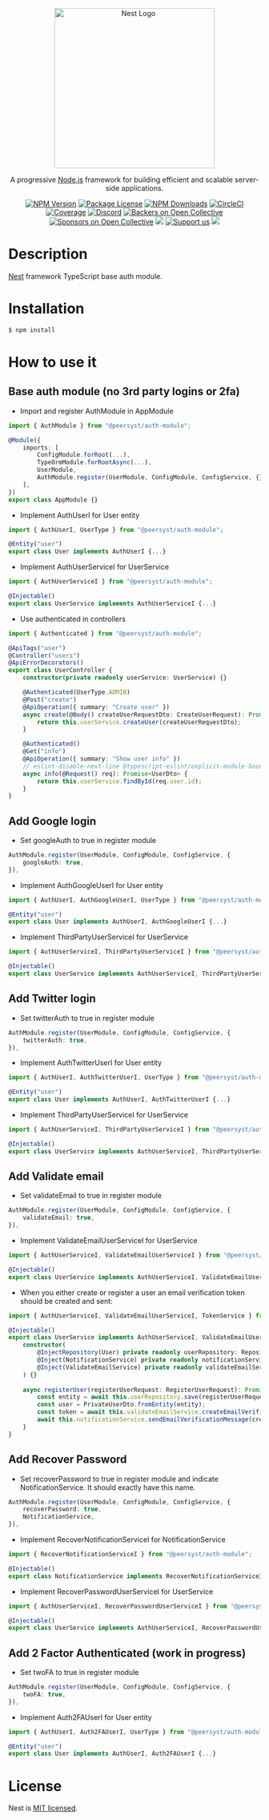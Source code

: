 <p align="center">
  <a href="http://nestjs.com/" target="blank"><img src="https://nestjs.com/img/logo_text.svg" width="320" alt="Nest Logo" /></a>
</p>

[circleci-image]: https://img.shields.io/circleci/build/github/nestjs/nest/master?token=abc123def456
[circleci-url]: https://circleci.com/gh/nestjs/nest

  <p align="center">A progressive <a href="http://nodejs.org" target="_blank">Node.js</a> framework for building efficient and scalable server-side applications.</p>
    <p align="center">
<a href="https://www.npmjs.com/~nestjscore" target="_blank"><img src="https://img.shields.io/npm/v/@nestjs/core.svg" alt="NPM Version" /></a>
<a href="https://www.npmjs.com/~nestjscore" target="_blank"><img src="https://img.shields.io/npm/l/@nestjs/core.svg" alt="Package License" /></a>
<a href="https://www.npmjs.com/~nestjscore" target="_blank"><img src="https://img.shields.io/npm/dm/@nestjs/common.svg" alt="NPM Downloads" /></a>
<a href="https://circleci.com/gh/nestjs/nest" target="_blank"><img src="https://img.shields.io/circleci/build/github/nestjs/nest/master" alt="CircleCI" /></a>
<a href="https://coveralls.io/github/nestjs/nest?branch=master" target="_blank"><img src="https://coveralls.io/repos/github/nestjs/nest/badge.svg?branch=master#9" alt="Coverage" /></a>
<a href="https://discord.gg/G7Qnnhy" target="_blank"><img src="https://img.shields.io/badge/discord-online-brightgreen.svg" alt="Discord"/></a>
<a href="https://opencollective.com/nest#backer" target="_blank"><img src="https://opencollective.com/nest/backers/badge.svg" alt="Backers on Open Collective" /></a>
<a href="https://opencollective.com/nest#sponsor" target="_blank"><img src="https://opencollective.com/nest/sponsors/badge.svg" alt="Sponsors on Open Collective" /></a>
  <a href="https://paypal.me/kamilmysliwiec" target="_blank"><img src="https://img.shields.io/badge/Donate-PayPal-ff3f59.svg"/></a>
    <a href="https://opencollective.com/nest#sponsor"  target="_blank"><img src="https://img.shields.io/badge/Support%20us-Open%20Collective-41B883.svg" alt="Support us"></a>
  <a href="https://twitter.com/nestframework" target="_blank"><img src="https://img.shields.io/twitter/follow/nestframework.svg?style=social&label=Follow"></a>
</p>

# Description

[Nest](https://github.com/nestjs/nest) framework TypeScript base auth module.

# Installation

```bash
$ npm install
```

# How to use it
## Base auth module (no 3rd party logins or 2fa)

- Import and register AuthModule in AppModule
```typescript
import { AuthModule } from "@peersyst/auth-module";

@Module({
    imports: [
        ConfigModule.forRoot(...),
        TypeOrmModule.forRootAsync(...),
        UserModule,
        AuthModule.register(UserModule, ConfigModule, ConfigService, {}),
    ],
})
export class AppModule {}
```

- Implement AuthUserI for User entity
```typescript
import { AuthUserI, UserType } from "@peersyst/auth-module";

@Entity("user")
export class User implements AuthUserI {...}
```

- Implement AuthUserServiceI for UserService
```typescript
import { AuthUserServiceI } from "@peersyst/auth-module";

@Injectable()
export class UserService implements AuthUserServiceI {...}
```

- Use authenticated in controllers
```typescript
import { Authenticated } from "@peersyst/auth-module";

@ApiTags("user")
@Controller("users")
@ApiErrorDecorators()
export class UserController {
    constructor(private readonly userService: UserService) {}

    @Authenticated(UserType.ADMIN)
    @Post("create")
    @ApiOperation({ summary: "Create user" })
    async create(@Body() createUserRequestDto: CreateUserRequest): Promise<UserDto> {
        return this.userService.createUser(createUserRequestDto);
    }

    @Authenticated()
    @Get("info")
    @ApiOperation({ summary: "Show user info" })
    // eslint-disable-next-line @typescript-eslint/explicit-module-boundary-types
    async info(@Request() req): Promise<UserDto> {
        return this.userService.findById(req.user.id);
    }
}
```


## Add Google login

- Set googleAuth to true in register module
```typescript
AuthModule.register(UserModule, ConfigModule, ConfigService, {
    googleAuth: true,
}),
```

- Implement AuthGoogleUserI for User entity
```typescript
import { AuthUserI, AuthGoogleUserI, UserType } from "@peersyst/auth-module";

@Entity("user")
export class User implements AuthUserI, AuthGoogleUserI {...}
```

- Implement ThirdPartyUserServiceI for UserService
```typescript
import { AuthUserServiceI, ThirdPartyUserServiceI } from "@peersyst/auth-module";

@Injectable()
export class UserService implements AuthUserServiceI, ThirdPartyUserServiceI {...}
```

## Add Twitter login

- Set twitterAuth to true in register module
```typescript
AuthModule.register(UserModule, ConfigModule, ConfigService, {
    twitterAuth: true,
}),
```

- Implement AuthTwitterUserI for User entity
```typescript
import { AuthUserI, AuthTwitterUserI, UserType } from "@peersyst/auth-module";

@Entity("user")
export class User implements AuthUserI, AuthTwitterUserI {...}
```

- Implement ThirdPartyUserServiceI for UserService
```typescript
import { AuthUserServiceI, ThirdPartyUserServiceI } from "@peersyst/auth-module";

@Injectable()
export class UserService implements AuthUserServiceI, ThirdPartyUserServiceI {...}
```

## Add Validate email

- Set validateEmail to true in register module
```typescript
AuthModule.register(UserModule, ConfigModule, ConfigService, {
    validateEmail: true,
}),
```

- Implement ValidateEmailUserServiceI for UserService
```typescript
import { AuthUserServiceI, ValidateEmailUserServiceI } from "@peersyst/auth-module";

@Injectable()
export class UserService implements AuthUserServiceI, ValidateEmailUserServiceI {...}
```

- When you either create or register a user an email verification token should be created and sent:
```typescript
import { AuthUserServiceI, ValidateEmailUserServiceI, TokenService } from "@peersyst/auth-module";

@Injectable()
export class UserService implements AuthUserServiceI, ValidateEmailUserServiceI {
    constructor(
        @InjectRepository(User) private readonly userRepository: Repository<User>,
        @Inject(NotificationService) private readonly notificationService: NotificationService,
        @Inject(ValidateEmailService) private readonly validateEmailService: ValidateEmailService,
    ) {}
    
    async registerUser(registerUserRequest: RegisterUserRequest): Promise<PrivateUserDto> {
        const entity = await this.userRepository.save(registerUserRequest);
        const user = PrivateUserDto.fromEntity(entity);
        const token = await this.validateEmailService.createEmailVerificationToken(user.id);
        await this.notificationService.sendEmailVerificationMessage(createUserRequest.email, token);
    }
}
```

## Add Recover Password

- Set recoverPassword to true in register module and indicate NotificationService. It should exactly have this name.
```typescript
AuthModule.register(UserModule, ConfigModule, ConfigService, {
    recoverPassword: true,
    NotificationService,
}),
```

- Implement RecoverNotificationServiceI for NotificationService
```typescript
import { RecoverNotificationServiceI } from "@peersyst/auth-module";

@Injectable()
export class NotificationService implements RecoverNotificationServiceI {...}
```

- Implement RecoverPasswordUserServiceI for UserService
```typescript
import { AuthUserServiceI, RecoverPasswordUserServiceI } from "@peersyst/auth-module";

@Injectable()
export class UserService implements AuthUserServiceI, RecoverPasswordUserServiceI {...}
```

## Add 2 Factor Authenticated (work in progress)

- Set twoFA to true in register module
```typescript
AuthModule.register(UserModule, ConfigModule, ConfigService, {
    twoFA: true,
}),
```

- Implement Auth2FAUserI for User entity
```typescript
import { AuthUserI, Auth2FAUserI, UserType } from "@peersyst/auth-module";

@Entity("user")
export class User implements AuthUserI, Auth2FAUserI {...}
```

# License

Nest is [MIT licensed](LICENSE).
